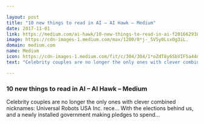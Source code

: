 ```yaml
---

layout: post
title: "10 new things to read in AI – AI Hawk – Medium"
date: 2017-11-01
link: https://medium.com/ai-hawk/10-new-things-to-read-in-ai-f20166293812?source=rss------machine_learning-5
image: https://cdn-images-1.medium.com/max/1200/0*j-_5V5y0LsxOg3iL.
domain: medium.com
name: Medium
icon: https://cdn-images-1.medium.com/fit/c/304/304/1*oZdT8y6SbVIF5a44nk80UQ.jpeg
text: "Celebrity couples are no longer the only ones with clever combined nicknames: Universal Robots USA Inc. rece… With the elections behind us, and a newly installed government making pledges to spend…"

---
```


### 10 new things to read in AI – AI Hawk – Medium

Celebrity couples are no longer the only ones with clever combined nicknames: Universal Robots USA Inc. rece… With the elections behind us, and a newly installed government making pledges to spend…